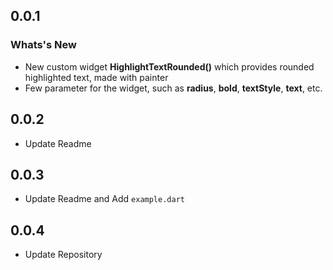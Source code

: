 ## 0.0.1

### Whats's New
- New custom widget **HighlightTextRounded()** which provides rounded highlighted text, made with painter
- Few parameter for the widget, such as **radius**, **bold**, **textStyle**, **text**, etc.

## 0.0.2
- Update Readme

## 0.0.3
- Update Readme and Add `example.dart`

## 0.0.4
- Update Repository
